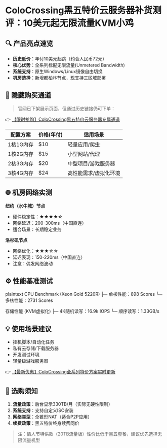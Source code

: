 # ColoCrossing黑五特价云服务器补货测评：10美元起无限流量KVM小鸡

## 🔍 产品亮点速览
- **历史低价**：年付10美元起跳（约合人民币72元）
- **核心优势**：全系列标配无限流量(Unmetered Bandwidth)
- **系统支持**：原生Windows/Linux镜像自由切换
- **机房选择**：新增都柏林节点，现支持三区域部署

## 🚀 隐藏购买通道
> 官网已下架展示页面，但通过历史链接仍可下单：

👉 [【限时抢购】ColoCrossing黑五特价云服务器专属通道](https://bit.ly/ColoCrossing)

| 配置方案       | 价格(年付) | 适用场景               |
|----------------|------------|------------------------|
| 1核1G内存      | $10        | 轻量应用/爬虫          |
| 1核2G内存      | $15        | 小型网站/代理          |
| 2核3G内存      | $20        | 中型项目/游戏服务器    |
| 3核4G内存      | $24        | 高性能需求/虚拟化环境 |

## 🌐 机房网络实测
**纽约（水牛城）节点**
- 硬件稳定性：★★★★☆
- 网络延迟：200-300ms（中国直连）
- 适合场景：长期稳定业务

**洛杉矶节点**
- 网络优化：★★★☆☆
- 延迟表现：150-220ms（中国直连）
- 注意：偶发网络波动

## ⚙️ 性能基准测试
plaintext
CPU Benchmark (Xeon Gold 5220R)
├─ 单核性能：898 Scores
└─ 多核性能：2731 Scores

存储性能 (KVM虚拟化)
├─ 4K随机读写：16.9k IOPS
└─ 顺序读写：1.33GB/s

## 💡 使用场景建议
- 挂机脚本/自动化任务
- 私有云存储/下载服务器
- 开发测试环境
- 轻量级游戏服务器

👉 [【最新优惠】ColoCrossing全系列特价方案实时更新](https://bit.ly/ColoCrossing)

## 📝 选购须知
1. **流量政策**：后台显示330TB/月（实际无硬性限制）
2. **系统支持**：支持自定义ISO安装
3. **网络类型**：全锥形NAT（适合P2P应用）
4. **续费政策**：黑五特价终身续费同价

> 注：情人节特供款（20TB流量版）性价比低于黑五套餐，建议优先选择无限流量机型